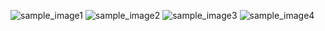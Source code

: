 
![sample_image1](https://github.com/Abhishek100100/Web-Mini_Project/blob/master/1.png)
![sample_image2](2.png)
![sample_image3](3.png)
![sample_image4](4.png)
